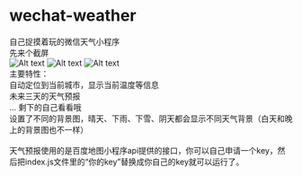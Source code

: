 # wechat-weather
自己捉摸着玩的微信天气小程序<br/>
先来个截屏<br/>
![Alt text](https://github.com/bodekjan/wechat-weather/blob/master/screenshot/1.jpg)
![Alt text](https://github.com/bodekjan/wechat-weather/blob/master/screenshot/2.JPG)
![Alt text](https://github.com/bodekjan/wechat-weather/blob/master/screenshot/3.JGP)
<br/>
主要特性：<br/>
自动定位到当前城市，显示当前温度等信息<br/>
未来三天的天气预报<br/>
... 剩下的自己看看哦<br/>
设置了不同的背景图，晴天、下雨、下雪、阴天都会显示不同天气背景（白天和晚上的背景图也不一样）<br/>
<br/>
天气预报使用的是百度地图小程序api提供的接口，你可以自己申请一个key，然后把index.js文件里的“你的key”替换成你自己的key就可以运行了。<br/>